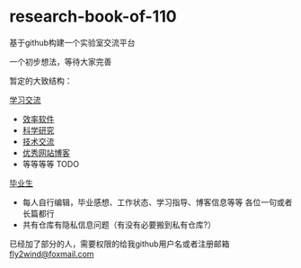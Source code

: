 # research-book-of-110

基于github构建一个实验室交流平台

一个初步想法，等待大家完善

暂定的大致结构：

[学习交流](/study)

- [效率软件](/study/software.md)
- [科学研究](/study/research.md)
- [技术交流](/study/technology.md)
- [优秀网站博客](/study/website.md)
- 等等等等 TODO


[毕业生](/graduate)

- 每人自行编辑，毕业感想、工作状态、学习指导、博客信息等等  各位一句或者长篇都行
- 共有仓库有隐私信息问题（有没有必要搬到私有仓库?）



已经加了部分的人，需要权限的给我github用户名或者注册邮箱 fly2wind@foxmail.com
